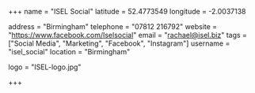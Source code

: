 +++
name = "ISEL Social"
latitude = 52.4773549
longitude = -2.0037138

address = "Birmingham"
telephone = "07812 216792"
website = "https://www.facebook.com/Iselsocial"
email = "rachael@isel.biz"
tags = ["Social Media", "Marketing", "Facebook", "Instagram"]
username = "isel_social"
location = "Birmingham"

logo = "ISEL-logo.jpg"

+++
